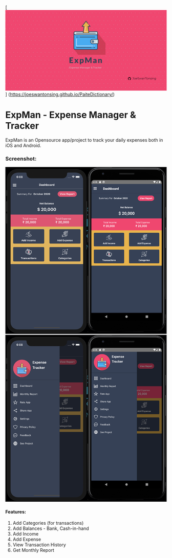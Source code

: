[<img src="assets/GitHubHeader.jpg">] (https://joeswantonsing.github.io/PaiteDictionary/)

# ExpMan - Expense Manager & Tracker

ExpMan is an Opensource app/project to track your daily expenses both in iOS and Android.

### Screenshot:

<img src="assets/Screenshot1_700.png">
<img src="assets/Screenshot2_700.png">


#### Features:
1. Add Categories (for transactions)
2. Add Balances - Bank, Cash-in-hand
3. Add Income
4. Add Expense
5. View Transaction History
6. Get Monthly Report
